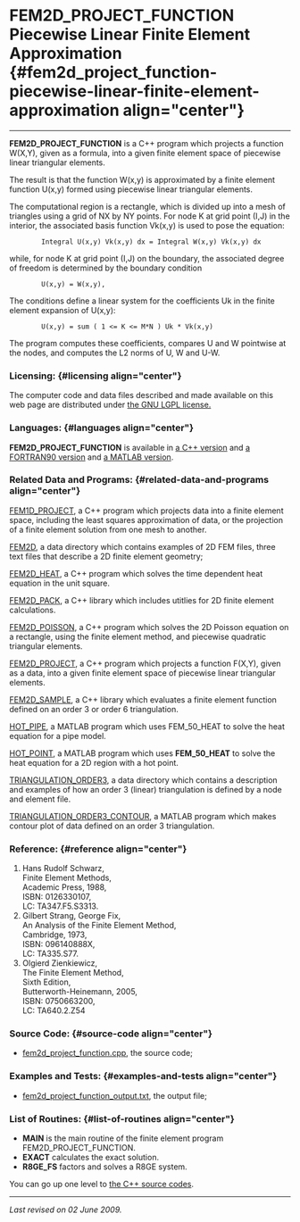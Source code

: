 FEM2D\_PROJECT\_FUNCTION\
Piecewise Linear Finite Element Approximation {#fem2d_project_function-piecewise-linear-finite-element-approximation align="center"}
=============================================

------------------------------------------------------------------------

**FEM2D\_PROJECT\_FUNCTION** is a C++ program which projects a function
W(X,Y), given as a formula, into a given finite element space of
piecewise linear triangular elements.

The result is that the function W(x,y) is approximated by a finite
element function U(x,y) formed using piecewise linear triangular
elements.

The computational region is a rectangle, which is divided up into a mesh
of triangles using a grid of NX by NY points. For node K at grid point
(I,J) in the interior, the associated basis function Vk(x,y) is used to
pose the equation:

            Integral U(x,y) Vk(x,y) dx = Integral W(x,y) Vk(x,y) dx
          

while, for node K at grid point (I,J) on the boundary, the associated
degree of freedom is determined by the boundary condition

            U(x,y) = W(x,y),
          

The conditions define a linear system for the coefficients Uk in the
finite element expansion of U(x,y):

            U(x,y) = sum ( 1 <= K <= M*N ) Uk * Vk(x,y)
          

The program computes these coefficients, compares U and W pointwise at
the nodes, and computes the L2 norms of U, W and U-W.

### Licensing: {#licensing align="center"}

The computer code and data files described and made available on this
web page are distributed under [the GNU LGPL
license.](../../txt/gnu_lgpl.txt)

### Languages: {#languages align="center"}

**FEM2D\_PROJECT\_FUNCTION** is available in [a C++
version](../../cpp_src/fem2d_project_function/fem2d_project_function.html)
and [a FORTRAN90
version](../../f_src/fem2d_project_function/fem2d_project_function.html)
and [a MATLAB
version](../../m_src/fem2d_project_function/fem2d_project_function.html).

### Related Data and Programs: {#related-data-and-programs align="center"}

[FEM1D\_PROJECT](../../cpp_src/fem1d_project/fem1d_project.html), a C++
program which projects data into a finite element space, including the
least squares approximation of data, or the projection of a finite
element solution from one mesh to another.

[FEM2D](../../data/fem2d/fem2d.html), a data directory which contains
examples of 2D FEM files, three text files that describe a 2D finite
element geometry;

[FEM2D\_HEAT](../../cpp_src/fem2d_heat/fem2d_heat.html), a C++ program
which solves the time dependent heat equation in the unit square.

[FEM2D\_PACK](../../cpp_src/fem2d_pack/fem2d_pack.html), a C++ library
which includes utitlies for 2D finite element calculations.

[FEM2D\_POISSON](../../cpp_src/fem2d_poisson/fem2d_poisson.html), a C++
program which solves the 2D Poisson equation on a rectangle, using the
finite element method, and piecewise quadratic triangular elements.

[FEM2D\_PROJECT](../../cpp_src/fem2d_project/fem2d_project.html), a C++
program which projects a function F(X,Y), given as a data, into a given
finite element space of piecewise linear triangular elements.

[FEM2D\_SAMPLE](../../cpp_src/fem2d_sample/fem2d_sample.html), a C++
library which evaluates a finite element function defined on an order 3
or order 6 triangulation.

[HOT\_PIPE](../../m_src/hot_pipe/hot_pipe.html), a MATLAB program which
uses FEM\_50\_HEAT to solve the heat equation for a pipe model.

[HOT\_POINT](../../m_src/hot_point/hot_point.html), a MATLAB program
which uses **FEM\_50\_HEAT** to solve the heat equation for a 2D region
with a hot point.

[TRIANGULATION\_ORDER3](../../data/triangulation_order3/triangulation_order3.html),
a data directory which contains a description and examples of how an
order 3 (linear) triangulation is defined by a node and element file.

[TRIANGULATION\_ORDER3\_CONTOUR](../../m_src/triangulation_order3_contour/triangulation_order3_contour.html),
a MATLAB program which makes contour plot of data defined on an order 3
triangulation.

### Reference: {#reference align="center"}

1.  Hans Rudolf Schwarz,\
    Finite Element Methods,\
    Academic Press, 1988,\
    ISBN: 0126330107,\
    LC: TA347.F5.S3313.
2.  Gilbert Strang, George Fix,\
    An Analysis of the Finite Element Method,\
    Cambridge, 1973,\
    ISBN: 096140888X,\
    LC: TA335.S77.
3.  Olgierd Zienkiewicz,\
    The Finite Element Method,\
    Sixth Edition,\
    Butterworth-Heinemann, 2005,\
    ISBN: 0750663200,\
    LC: TA640.2.Z54

### Source Code: {#source-code align="center"}

-   [fem2d\_project\_function.cpp](fem2d_project_function.cpp), the
    source code;

### Examples and Tests: {#examples-and-tests align="center"}

-   [fem2d\_project\_function\_output.txt](fem2d_project_function_output.txt),
    the output file;

### List of Routines: {#list-of-routines align="center"}

-   **MAIN** is the main routine of the finite element program
    FEM2D\_PROJECT\_FUNCTION.
-   **EXACT** calculates the exact solution.
-   **R8GE\_FS** factors and solves a R8GE system.

You can go up one level to [the C++ source codes](../cpp_src.html).

------------------------------------------------------------------------

*Last revised on 02 June 2009.*
